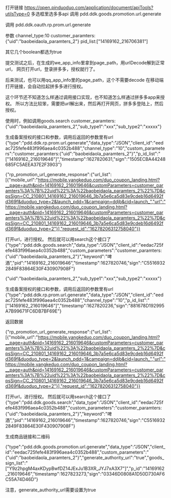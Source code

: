 打开链接
https://open.pinduoduo.com/application/document/apiTools?utilsType=0
多选框里选多多api
调用
pdd.ddk.goods.promotion.url.generate

调用
pdd.ddk.oauth.rp.prom.url.generate

参数
channel_type:10
customer_paramters:{"uid":"baobeidaola_paramters_2"}
pid_list:["14169162_216706381"]

其它几个boolean都选为true

提交测试之后，在生成的we_app_info里拿到page_path，用urlDecode解到正常url，
网页打开url，登录拼多多，授权就行了。

后来测试，也可以用qq_app_info里的page_path，这个不需要decode
在移动端打开链接，会自动拉起拼多多进行授权。

这个环节还不知道怎么样通过调用接口实现，也不知道怎么样通过拼多多app来授权。
所以方法比较笨，需要把url解出来，然后再打开网页，拼多多登陆上，然后授权。


使用时，例如调用goods.search
customer_paramters:{"uid":"baobeidaola_paramters_2","sub_type1":"xxx","sub_type2":"xxxxx"}




生成备案授权的接口和参数，调用后返回的参数里有url
{"type":"pdd.ddk.rp.prom.url.generate","data_type":"JSON","client_id":"eedac725fefe483f996aea4c0352b488","channel_type":"10","custom_parameters":"customer_paramters:{\"uid\":\"baobeidaola_paramters_2\"}","p_id_list":"[\"14169162_216019646\"]","timestamp":1627820631,"sign":"1505ECBA44248685FC5AEEA37E2F3903"}



{"rp_promotion_url_generate_response":{"url_list":[{"mobile_url":"https://mobile.yangkeduo.com/duo_coupon_landing.html?__page=auth&pid=14169162_216019646&customParameters=customer_paramters%3A%7B%22uid%22%3A%22baobeidaola_paramters_2%22%7D&cpsSign=CC_210801_14169162_216019646_3b7a5e6ca5d83e9cdeb16d6492fd369f&duoduo_type=2&launch_pdd=1&campaign=ddjb&cid=launch_","url":"https://mobile.yangkeduo.com/duo_coupon_landing.html?__page=auth&pid=14169162_216019646&customParameters=customer_paramters%3A%7B%22uid%22%3A%22baobeidaola_paramters_2%22%7D&cpsSign=CC_210801_14169162_216019646_3b7a5e6ca5d83e9cdeb16d6492fd369f&duoduo_type=2"}],"request_id":"16278206312758040"}}

打开url，进行授权。
然后就可以用search这个接口了
{"type":"pdd.ddk.goods.search","data_type":"JSON","client_id":"eedac725fefe483f996aea4c0352b488","custom_parameters":"customer_paramters:{\"uid\":\"baobeidaola_paramters_2\"}","keyword":"啤酒","pid":"14169162_216019646","timestamp":1627820746,"sign":"C55169322849F83864E30F430907908F"}






{"uid":"baobeidaola_paramters_2","sub_type1":"xxx","sub_type2":"xxxxx"}



生成备案授权的接口和参数，调用后返回的参数里有url
{"type":"pdd.ddk.rp.prom.url.generate","data_type":"JSON","client_id":"eedac725fefe483f996aea4c0352b488","channel_type":"10","p_id_list":"[\"14169162_216019646\"]","timestamp":1627820236,"sign":"881678D192995A7B99671FC6DB7BF69E"}

返回数据

{"rp_promotion_url_generate_response":{"url_list":[{"mobile_url":"https://mobile.yangkeduo.com/duo_coupon_landing.html?__page=auth&pid=14169162_216019646&customParameters=customer_paramters%3A%7B%22uid%22%3A%22baobeidaola_paramters_2%22%7D&cpsSign=CC_210801_14169162_216019646_3b7a5e6ca5d83e9cdeb16d6492fd369f&duoduo_type=2&launch_pdd=1&campaign=ddjb&cid=launch_","url":"https://mobile.yangkeduo.com/duo_coupon_landing.html?__page=auth&pid=14169162_216019646&customParameters=customer_paramters%3A%7B%22uid%22%3A%22baobeidaola_paramters_2%22%7D&cpsSign=CC_210801_14169162_216019646_3b7a5e6ca5d83e9cdeb16d6492fd369f&duoduo_type=2"}],"request_id":"16278206312758040"}}

打开url，进行授权。
然后就可以用search这个接口了
{"type":"pdd.ddk.goods.search","data_type":"JSON","client_id":"eedac725fefe483f996aea4c0352b488","custom_parameters":"customer_paramters:{\"uid\":\"baobeidaola_paramters_2\"}","keyword":"啤酒","pid":"14169162_216019646","timestamp":1627820746,"sign":"C55169322849F83864E30F430907908F"}


生成商品链接和二维码

{"type":"pdd.ddk.goods.promotion.url.generate","data_type":"JSON","client_id":"eedac725fefe483f996aea4c0352b488","custom_parameters":"{\"uid\":\"baobeidaola_paramters_2\"}","generate_authority_url":"true","goods_sign_list":"[\"Y9z2hpgM4axKDypBwfDZ14JExJu1B3XR_JYJ7xA3X7\"]","p_id":"14169162_216019646","timestamp":1627823273,"sign":"03346D0808A1D50D730AF6C55A74D46D"}

注意，generate_authority_url需要设置为true

